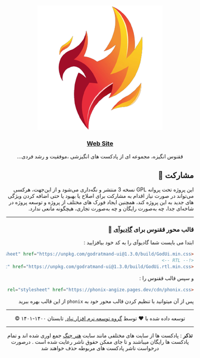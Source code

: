 <div align="center" dir="rtl">

![logo](logo.png)

### [Web Site](https://phonix-angize.pages.dev/)

ققنوس انگیزه، مجموعه ای از پادکست های انگیزشی ،موفقیت و رشد فردی...

</div>
<div dir="rtl">

## مشارکت 🤝

این پروژه تحت پروانه GPL نسخه 3 منتشر و نگه‌داری می‌شود و از این‌جهت، هرکسی می‌تواند در صورت نیاز اقدام به مشارکت برای اصلاح یا بهبود یا حتی اضافه کردن ویژگی های جدید به این پروژه کند، همچنین ایجاد فورک های مختلف از پروژه و توسعه پروژه در شاخه‌ای جدا، چه به‌صورت رایگان و چه به‌صورت تجاری، هیچگونه مانعی ندارد.

---

### قالب محور ققنوس برای [گادیوآی](https://godui.pages.dev) 🎨

ابتدا می بایست شما گادیوآی را به کد خود بیافزایید :

```html
<link rel="stylesheet" href="https://unpkg.com/godratmand-ui@1.3.0/build/GodUi.min.css">
<!-- RTL -->
<link rel="stylesheet" href="https://unpkg.com/godratmand-ui@1.3.0/build/GodUi.rtl.min.css">
```
و سپس قالب ققنوس را : 

```html
<link rel="stylesheet" href="https://phonix-angize.pages.dev/cdn/phonix.css">
```
پس از آن میتوانید با تنظیم کردن قالب محور خود به `phonix` از این قالب بهره ببرید

---

</div>
<div align="center" dir="rtl">

توسعه داده شده با ❤️ توسط  [گروه توسعه نرم افزار نپاد](https://github.com/NapadGroup), تابستان ۱۴۰۰-۱۴۰۱ ©   
  
-----   
 

**تذکر** : پادکست ها از سایت های مختلفی مانند سایت  [هنر جنگ](https://honarejang.com/) جمع اوری شده اند و تمام پادکست ها رایگان میباشند و تا جای ممکن حقوق ناشر رعایت شده است . درصورت درخواست ناشر پادکست های مربوطه حذف خواهند شد
  
